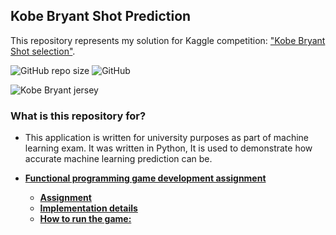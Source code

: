 

## Kobe Bryant Shot Prediction
This repository represents my solution for Kaggle competition: ["Kobe Bryant Shot selection"](https://www.kaggle.com/xvivancos/kobe-bryant-shot-selection). 

![GitHub repo size](https://img.shields.io/github/repo-size/milanbojovic/kaggle-kobe-bryant-shot-selection) ![GitHub](https://img.shields.io/github/license/milanbojovic/kaggle-kobe-bryant-shot-selection)



![Kobe Bryant jersey](https://storage.googleapis.com/kaggle-competitions/kaggle/5185/logos/front_page.png) 

### What is this repository for? 

 - This application is written for university purposes as part of machine learning exam. It was written in Python, It is used to demonstrate how accurate machine learning prediction can be. 
  
- [**Functional programming game development assignment**](#--functional-programming-game-development-assignment--)
    + [**Assignment**](#--assignment--)
    + [**Implementation details**](#--implementation-details--)
    + [**How to run the game:**](#--how-to-run-the-game---)


<!--stackedit_data:
eyJoaXN0b3J5IjpbLTQ1MjgzNjY0MCwtMTQ1NTY2NjA5OCwxNj
AxNTg0MDAzLDMyNTk4OTczLDM1MjE5NDMzMywtMTE3NzY4MjEx
OV19
-->